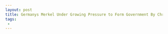 ```yaml
---
layout: post
title: Germanys Merkel Under Growing Pressure to Form Government By Christmas
tags:
 -
---
```


